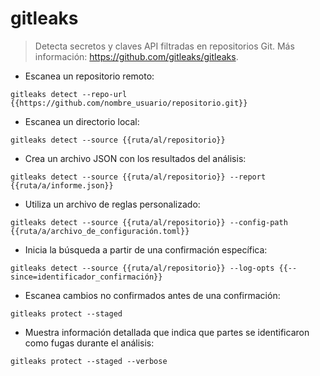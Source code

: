 # gitleaks

> Detecta secretos y claves API filtradas en repositorios Git.
> Más información: <https://github.com/gitleaks/gitleaks>.

- Escanea un repositorio remoto:

`gitleaks detect --repo-url {{https://github.com/nombre_usuario/repositorio.git}}`

- Escanea un directorio local:

`gitleaks detect --source {{ruta/al/repositorio}}`

- Crea un archivo JSON con los resultados del análisis:

`gitleaks detect --source {{ruta/al/repositorio}} --report {{ruta/a/informe.json}}`

- Utiliza un archivo de reglas personalizado:

`gitleaks detect --source {{ruta/al/repositorio}} --config-path {{ruta/a/archivo_de_configuración.toml}}`

- Inicia la búsqueda a partir de una confirmación específica:

`gitleaks detect --source {{ruta/al/repositorio}} --log-opts {{--since=identificador_confirmación}}`

- Escanea cambios no confirmados antes de una confirmación:

`gitleaks protect --staged`

- Muestra información detallada que indica que partes se identificaron como fugas durante el análisis:

`gitleaks protect --staged --verbose`
